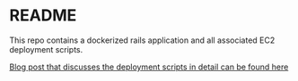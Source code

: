# README

This repo contains a dockerized rails application and all associated EC2 deployment scripts.

[Blog post that discusses the deployment scripts in detail can be found here](www.coshx.com/blog/2016/09/21/automated-zero-downtime-docker-deployment-to-an-aws-ec2-instance/)
